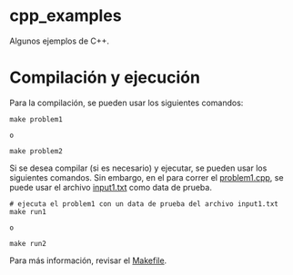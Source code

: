 # cpp_examples

Algunos ejemplos de C++.

# Compilación y ejecución

Para la compilación, se pueden usar los siguientes comandos:

```
make problem1

o

make problem2
```

Si se desea compilar (si es necesario) y ejecutar, se pueden usar los siguientes
comandos.
Sin embargo, en el para correr el [problem1.cpp](problem1.cpp), se puede usar el archivo
[input1.txt](input1.txt) como data de prueba.

```
# ejecuta el problem1 con un data de prueba del archivo input1.txt
make run1

o

make run2
```

Para más información, revisar el [Makefile](Makefile).
